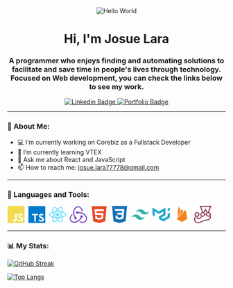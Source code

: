 <div id="header" align="center">
    <img src="https://media.giphy.com/media/qgQUggAC3Pfv687qPC/giphy.gif" alt="Hello World" width="200">
    <h1 align="center">Hi, I'm Josue Lara</h1>
    <h3 align="center">
        A programmer who enjoys finding and automating solutions to facilitate and save time 
        in people's lives through technology. Focused on Web development, you can check the 
        links below to see my work.
    </h3>
</div>

<div id="badges" align="center">
    <a href="https://www.linkedin.com/in/josuelaraweb/">
        <img src="https://img.shields.io/badge/-Linkedin-informational" alt="Linkedin Badge">
    </a>
    <a href="https://josuelara.vercel.app/">
        <img src="https://img.shields.io/badge/-Portfolio-lightgrey" alt="Portfolio Badge">
    </a>
</div>


----

### 🔭 About Me:

- 💻 I’m currently working on Corebiz as a Fullstack Developer
- 📖 I’m currently learning VTEX 
- 💬 Ask me about React and JavaScript
- 📫 How to reach me: [josue.lara77778@gmail.com](mailto:josue.lara77778@gmail.com?Subject=Contact%20from%20Github)

----


<div id="tools" align="left">
    <h3>🔧 Languages and Tools:</h3>
    <img src="https://github.com/devicons/devicon/blob/master/icons/javascript/javascript-plain.svg" 
        alt="JavaScript" title="JavaScript" width="40" height="40">&nbsp
    <img src="https://github.com/devicons/devicon/blob/master/icons/typescript/typescript-plain.svg" 
        alt="Typescript" title="Typescript" width="40" height="40" />&nbsp 
    <img src="https://github.com/devicons/devicon/blob/master/icons/react/react-original.svg" 
        alt="React" title="React" width="40" height="40" />&nbsp
    <img src="https://github.com/devicons/devicon/blob/master/icons/redux/redux-original.svg" 
        alt="Redux" title="Redux" width="40" height="40" />&nbsp
    <img src="https://github.com/devicons/devicon/blob/master/icons/html5/html5-plain.svg" 
        title="HTML" alt="HTML" width="40" height="40" />&nbsp
    <img src="https://github.com/devicons/devicon/blob/master/icons/css3/css3-plain.svg" 
        alt="CSS" title="CSS" width="40" height="40" />&nbsp
    <img src="https://github.com/devicons/devicon/blob/master/icons/tailwindcss/tailwindcss-plain.svg" 
        alt="Tailwind CSS" title="Tailwind CSS" width="40" height="40" />&nbsp
    <img src="https://github.com/devicons/devicon/blob/master/icons/materialui/materialui-plain.svg" 
        alt="Material UI" title="Material UI" width="40" height="40" />&nbsp
    <img src="https://github.com/devicons/devicon/blob/master/icons/firebase/firebase-plain.svg" 
        alt="Firebase" title="Firebase" width="40" height="40" />&nbsp
    <img src="https://github.com/devicons/devicon/blob/master/icons/jest/jest-plain.svg" 
        alt="Jest" title="Jest" width="40" height="40" />&nbsp
</div>

----

### 📊 My Stats:

[![GitHub Streak](https://github-readme-streak-stats.herokuapp.com?user=JosueLara0&theme=react&hide_border=true)](https://git.io/streak-stats)


[![Top Langs](https://github-readme-stats.vercel.app/api/top-langs/?username=JosueLara0&layout=compact&theme=algolia)](https://github.com/anuraghazra/github-readme-stats)
